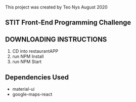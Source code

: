 This project was created by Teo Nys August 2020

## STIT Front-End Programming Challenge


## DOWNLOADING INSTRUCTIONS
1. CD into restaurantAPP
2. run NPM Install
3. run NPM Start


## Dependencies Used
- material-ui
- google-maps-react
